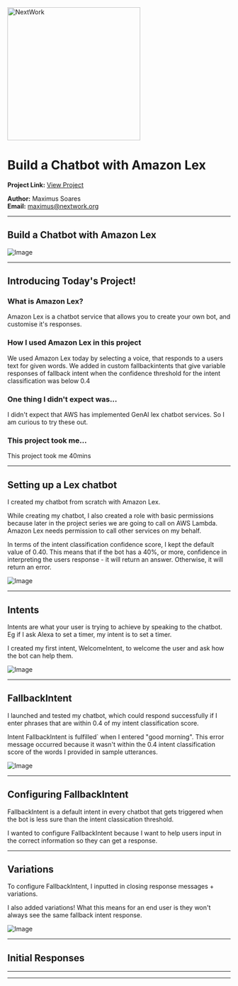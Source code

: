 <img src="https://cdn.prod.website-files.com/677c400686e724409a5a7409/6790ad949cf622dc8dcd9fe4_nextwork-logo-leather.svg" alt="NextWork" width="300" />

# Build a Chatbot with Amazon Lex

**Project Link:** [View Project](http://learn.nextwork.org/projects/aws-ai-lex1)

**Author:** Maximus Soares  
**Email:** maximus@nextwork.org

---

## Build a Chatbot with Amazon Lex

![Image](http://learn.nextwork.org/happy_maroon_jolly_red_currant/uploads/aws-ai-lex1_505be5b8)

---

## Introducing Today's Project!

### What is Amazon Lex?

Amazon Lex is a chatbot service that allows you to create your own bot, and customise it's responses. 

### How I used Amazon Lex in this project

We used Amazon Lex today by selecting a voice, that responds to a users text for given words. We added in custom fallbackintents that give variable responses of fallback intent when the confidence threshold for the intent classification was below 0.4

### One thing I didn't expect was...

I didn't expect that AWS has implemented GenAI lex chatbot services. So I am curious to try these out.

### This project took me...

This project took me 40mins

---

## Setting up a Lex chatbot

I created my chatbot from scratch with Amazon Lex. 

While creating my chatbot, I also created a role with basic permissions because later in the project series we are going to call on AWS Lambda. Amazon Lex needs permission to call other services on my behalf. 

In terms of the intent classification confidence score, I kept the default value of 0.40. This means that if the bot has a 40%, or more, confidence in interpreting the users response - it will return an answer. Otherwise, it will return an error.

![Image](http://learn.nextwork.org/happy_maroon_jolly_red_currant/uploads/aws-ai-lex1_97dc2351)

---

## Intents

Intents are what your user is trying to achieve by speaking to the chatbot. Eg if I ask Alexa to set a timer, my intent is to set a timer. 

I created my first intent, WelcomeIntent, to welcome the user and ask how the bot can help them. 

![Image](http://learn.nextwork.org/happy_maroon_jolly_red_currant/uploads/aws-ai-lex1_505be5b8)

---

## FallbackIntent

I launched and tested my chatbot, which could respond successfully if I enter phrases that are within 0.4 of my intent classification score. 

Intent FallbackIntent is fulfilled` when I entered "good morning". This error message occurred because it wasn't within the 0.4 intent classification score of the words I provided in sample utterances.

![Image](http://learn.nextwork.org/happy_maroon_jolly_red_currant/uploads/aws-ai-lex1_505be5b8)

---

## Configuring FallbackIntent

FallbackIntent is a default intent in every chatbot that gets triggered when the bot is less sure than the intent classication threshold. 

I wanted to configure FallbackIntent because I want to help users input in the correct information so they can get a response.

---

## Variations

To configure FallbackIntent, I inputted in closing response messages + variations. 

I also added variations! What this means for an end user is they won't always see the same fallback intent response. 

![Image](http://learn.nextwork.org/happy_maroon_jolly_red_currant/uploads/aws-ai-lex1_c4fc89af)

---

## Initial Responses

---

---
